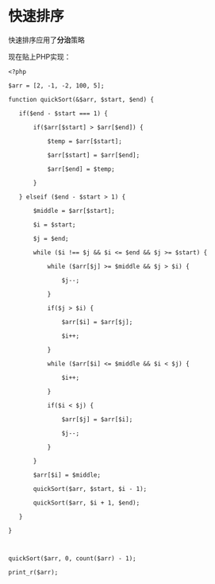# 快速排序

快速排序应用了**分治**策略



现在贴上PHP实现：

`<?php`

`$arr = [2, -1, -2, 100, 5];`

`function quickSort(&$arr, $start, $end) {`

`    if($end - $start === 1) {`

`        if($arr[$start] > $arr[$end]) {`

`            $temp = $arr[$start];`

`            $arr[$start] = $arr[$end];`

`            $arr[$end] = $temp;`

`        }`

`    } elseif ($end - $start > 1) {`

`        $middle = $arr[$start];`

`        $i = $start;`

`        $j = $end;`

`        while ($i !== $j && $i <= $end && $j >= $start) {`

`            while ($arr[$j] >= $middle && $j > $i) {`

`                $j--;`

`            }`

`            if($j > $i) {`

`                $arr[$i] = $arr[$j];`

`                $i++;`

`            }`

`            while ($arr[$i] <= $middle && $i < $j) {`

`                $i++;`

`            }`

`            if($i < $j) {`

`                $arr[$j] = $arr[$i];`

`                $j--;`

`            }`

`        }`

`        $arr[$i] = $middle;`

`        quickSort($arr, $start, $i - 1);`

`        quickSort($arr, $i + 1, $end);`

`    }`

`}`

``

`quickSort($arr, 0, count($arr) - 1);`

`print_r($arr);`

